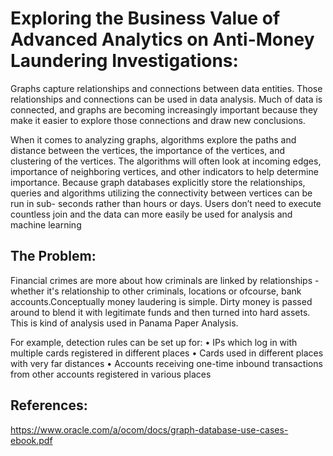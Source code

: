 # Exploring the Business Value of Advanced Analytics on Anti-Money Laundering  Investigations:
Graphs capture relationships and connections between data entities. Those relationships and connections can be used in data analysis. Much of data is connected, and graphs are becoming increasingly important because they make it easier to explore those connections and draw new conclusions.

When it comes to analyzing graphs, algorithms explore the paths and distance between the vertices, the importance of the vertices, and clustering of the vertices. The algorithms will often look at incoming edges, importance of neighboring vertices, and other indicators to help determine importance.
Because graph databases explicitly store the relationships, queries and algorithms utilizing the connectivity between vertices can be run in sub- seconds rather than hours or days. Users don’t need to execute countless join and the data can more easily be used for analysis and machine learning 

## The Problem:
Financial crimes are more about how criminals are linked by relationships - whether it's relationship to other criminals, locations or ofcourse, bank accounts.Conceptually money laudering is simple. Dirty money is passed around to blend it with legitimate funds and then turned into hard assets. This is kind of analysis used in Panama Paper Analysis.

 For example, detection rules can be set up for:
• IPs which log in with multiple cards registered in different places
• Cards used in different places with very far distances
• Accounts receiving one-time inbound transactions from other accounts registered in various places


## References:
https://www.oracle.com/a/ocom/docs/graph-database-use-cases-ebook.pdf

